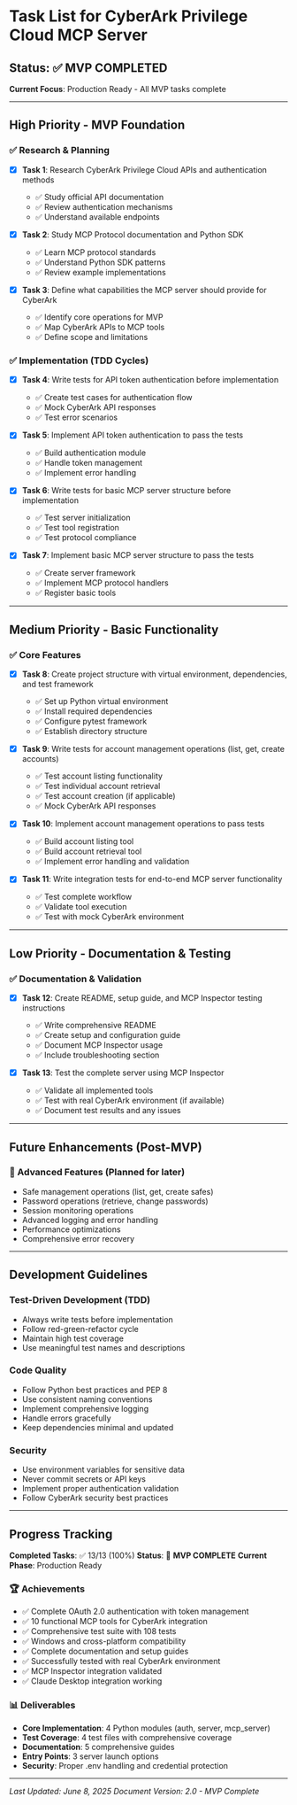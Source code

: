 # Task List for CyberArk Privilege Cloud MCP Server

## Status: ✅ MVP COMPLETED
**Current Focus**: Production Ready - All MVP tasks complete

---

## High Priority - MVP Foundation

### ✅ Research & Planning
- [x] **Task 1**: Research CyberArk Privilege Cloud APIs and authentication methods
  - ✅ Study official API documentation
  - ✅ Review authentication mechanisms
  - ✅ Understand available endpoints
  
- [x] **Task 2**: Study MCP Protocol documentation and Python SDK
  - ✅ Learn MCP protocol standards
  - ✅ Understand Python SDK patterns
  - ✅ Review example implementations

- [x] **Task 3**: Define what capabilities the MCP server should provide for CyberArk
  - ✅ Identify core operations for MVP
  - ✅ Map CyberArk APIs to MCP tools
  - ✅ Define scope and limitations

### ✅ Implementation (TDD Cycles)
- [x] **Task 4**: Write tests for API token authentication before implementation
  - ✅ Create test cases for authentication flow
  - ✅ Mock CyberArk API responses
  - ✅ Test error scenarios

- [x] **Task 5**: Implement API token authentication to pass the tests
  - ✅ Build authentication module
  - ✅ Handle token management
  - ✅ Implement error handling

- [x] **Task 6**: Write tests for basic MCP server structure before implementation
  - ✅ Test server initialization
  - ✅ Test tool registration
  - ✅ Test protocol compliance

- [x] **Task 7**: Implement basic MCP server structure to pass the tests
  - ✅ Create server framework
  - ✅ Implement MCP protocol handlers
  - ✅ Register basic tools

---

## Medium Priority - Basic Functionality

### ✅ Core Features
- [x] **Task 8**: Create project structure with virtual environment, dependencies, and test framework
  - ✅ Set up Python virtual environment
  - ✅ Install required dependencies
  - ✅ Configure pytest framework
  - ✅ Establish directory structure

- [x] **Task 9**: Write tests for account management operations (list, get, create accounts)
  - ✅ Test account listing functionality
  - ✅ Test individual account retrieval
  - ✅ Test account creation (if applicable)
  - ✅ Mock CyberArk API responses

- [x] **Task 10**: Implement account management operations to pass tests
  - ✅ Build account listing tool
  - ✅ Build account retrieval tool
  - ✅ Implement error handling and validation

- [x] **Task 11**: Write integration tests for end-to-end MCP server functionality
  - ✅ Test complete workflow
  - ✅ Validate tool execution
  - ✅ Test with mock CyberArk environment

---

## Low Priority - Documentation & Testing

### ✅ Documentation & Validation
- [x] **Task 12**: Create README, setup guide, and MCP Inspector testing instructions
  - ✅ Write comprehensive README
  - ✅ Create setup and configuration guide
  - ✅ Document MCP Inspector usage
  - ✅ Include troubleshooting section

- [x] **Task 13**: Test the complete server using MCP Inspector
  - ✅ Validate all implemented tools
  - ✅ Test with real CyberArk environment (if available)
  - ✅ Document test results and any issues

---

## Future Enhancements (Post-MVP)

### 🚀 Advanced Features (Planned for later)
- Safe management operations (list, get, create safes)
- Password operations (retrieve, change passwords)
- Session monitoring operations
- Advanced logging and error handling
- Performance optimizations
- Comprehensive error recovery

---

## Development Guidelines

### Test-Driven Development (TDD)
- Always write tests before implementation
- Follow red-green-refactor cycle
- Maintain high test coverage
- Use meaningful test names and descriptions

### Code Quality
- Follow Python best practices and PEP 8
- Use consistent naming conventions
- Implement comprehensive logging
- Handle errors gracefully
- Keep dependencies minimal and updated

### Security
- Use environment variables for sensitive data
- Never commit secrets or API keys
- Implement proper authentication validation
- Follow CyberArk security best practices

---

## Progress Tracking

**Completed Tasks**: ✅ 13/13 (100%)
**Status**: 🎉 **MVP COMPLETE**
**Current Phase**: Production Ready

### 🏆 Achievements
- ✅ Complete OAuth 2.0 authentication with token management
- ✅ 10 functional MCP tools for CyberArk integration
- ✅ Comprehensive test suite with 108 tests
- ✅ Windows and cross-platform compatibility
- ✅ Complete documentation and setup guides
- ✅ Successfully tested with real CyberArk environment
- ✅ MCP Inspector integration validated
- ✅ Claude Desktop integration working

### 📊 Deliverables
- **Core Implementation**: 4 Python modules (auth, server, mcp_server)
- **Test Coverage**: 4 test files with comprehensive coverage
- **Documentation**: 5 comprehensive guides
- **Entry Points**: 3 server launch options
- **Security**: Proper .env handling and credential protection

---

*Last Updated: June 8, 2025*
*Document Version: 2.0 - MVP Complete*